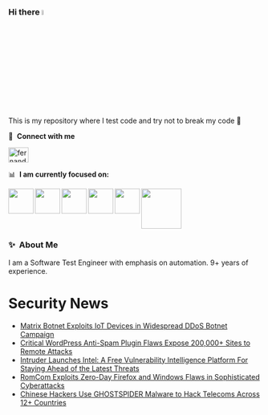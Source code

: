 ### Hi there <a href="https://www.gautamkrishnar.com/"><img src="https://media.giphy.com/media/hvRJCLFzcasrR4ia7z/giphy.gif" width="5%"></a>
This is my repository where I test code and try not to break my code :rofl:

🔗 &nbsp;**Connect with me**
<p align="left">
<a href="https://linkedin.com/in/fernandorlcruz" target="blank"><img align="center" src="https://raw.githubusercontent.com/rahuldkjain/github-profile-readme-generator/master/src/images/icons/Social/linked-in-alt.svg" alt="fernando cruz" height="30" width="40" /></a>
  
📊 &nbsp;**I am currently focused on:**

<img align="left" width='50' height='50' src="https://cdn.jsdelivr.net/gh/devicons/devicon/icons/python/python-original-wordmark.svg" />
<img align="left" width='50' height='50' src="https://cdn.jsdelivr.net/gh/devicons/devicon/icons/csharp/csharp-original.svg" />
<img align="left" width='50' height='50' src="https://cdn.jsdelivr.net/gh/devicons/devicon/icons/jenkins/jenkins-original.svg" />
<img align="left" width='50' height='50' src="https://specflow.org/wp-content/uploads/2021/05/SpecFlow-Icon.png" />
<img align="left" width='50' height='50' src="https://www.svgrepo.com/show/306098/githubactions.svg" />
<img width='80' height='80' src="https://cdn2.vectorstock.com/i/1000x1000/64/81/security-testing-concept-icon-safety-audit-key-vector-29166481.jpg" />
          
          
  
### ✨&nbsp; About Me

I am a Software Test Engineer with emphasis on automation. 9+ years of experience.

# Security News
<!-- BLOG-POST-LIST:START -->
- [Matrix Botnet Exploits IoT Devices in Widespread DDoS Botnet Campaign](https://thehackernews.com/2024/11/matrix-botnet-exploits-iot-devices-in.html)
- [Critical WordPress Anti-Spam Plugin Flaws Expose 200,000+ Sites to Remote Attacks](https://thehackernews.com/2024/11/critical-wordpress-anti-spam-plugin.html)
- [Intruder Launches Intel: A Free Vulnerability Intelligence Platform For Staying Ahead of the Latest Threats](https://thehackernews.com/2024/11/intruder-launches-intel-free.html)
- [RomCom Exploits Zero-Day Firefox and Windows Flaws in Sophisticated Cyberattacks](https://thehackernews.com/2024/11/romcom-exploits-zero-day-firefox-and.html)
- [Chinese Hackers Use GHOSTSPIDER Malware to Hack Telecoms Across 12+ Countries](https://thehackernews.com/2024/11/chinese-hackers-use-ghostspider-malware.html)
<!-- BLOG-POST-LIST:END -->
